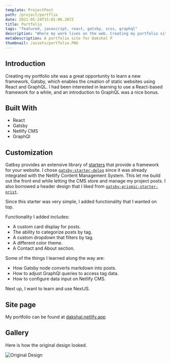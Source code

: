 ```yaml
---
template: ProjectPost
path: /project/portflio
date: 2021-05-24T15:01:06.207Z
title: Portfolio
tags: "featured, javascript, react, gatsby, scss, graphql"
description: "Where my work lives on the web. Creating my portfolio site was a great opportunity to learn a new <strong>React framework</strong>, Gatsby. I had been interested in learning to use a React-based framework for a while, and an introduction to <strong>GraphQL</strong> was a nice bonus."
metaDescription: A portfolio site for Dakshal P
thumbnail: /assets/portfolio.PNG
---
```


## **Introduction**

Creating my portfolio site was a great opportunity to learn a new framework, Gatsby, which enables the creation of static websites using React and GraphQL. I had been interested in learning to use a React-based framework for a while, and an introduction to GraphQL was a nice bonus.

## **Built With**

-   React
-   Gatsby
-   Netlify CMS
-   GraphQl

## Customization

Gatbsy provides an extensive library of [starters](https://www.gatsbyjs.com/starters) that provide a framework for your website. I chose [`gatsby-starter-delog`](https://www.gatsbyjs.com/starters/W3Layouts/gatsby-starter-delog/) since it was already integrated with the Netlify Content Management System. This let me build out the front end while letting the CMS store and manage my project posts. I also borrowed a header design that I liked from [`gatsby-prismic-starter-prist`](https://www.gatsbyjs.com/starters/margueriteroth/gatsby-prismic-starter-prist/).

Since this starter was very simple, I added functionality that I wanted on top.

Functionality I added includes:

-   A custom card display for posts.
-   The ability to categorize posts by tag.
-   A custom dropdown that filters by tag.
-   A different color theme.
-   A Contact and About section.

Some of the things I learned along the way are:

-   How Gatsby node converts markdown into posts.
-   How to adjust GraphQl queries to access tag data.
-   How to configure data input on Netlify CMS.

Next up, I want to learn and use NextJS.

## **Site page**

My portfolio can be found at [dakshal.netlify.app](https://dakshal.netlify.app/)

## Gallery

Here is how the original design looked.

![Original Design](/assets/portfolio.png)
